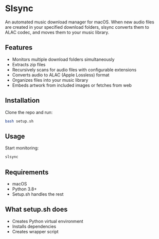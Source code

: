 # Slsync
An automated music download manager for macOS. When new audio files are created in your specified download folders, slsync converts them to ALAC codec, and moves them to your music library.

## Features
- Monitors multiple download folders simultaneously
- Extracts zip files
- Recursively scans for audio files with configurable extensions
- Converts audio to ALAC (Apple Lossless) format
- Organizes files into your music library
- Embeds artwork from included images or fetches from web

## Installation
Clone the repo and run:
```sh
bash setup.sh
```

## Usage
Start monitoring:
```sh
slsync
```

## Requirements
- macOS
- Python 3.8+
- Setup.sh handles the rest

## What setup.sh does
- Creates Python virtual environment
- Installs dependencies
- Creates wrapper script
